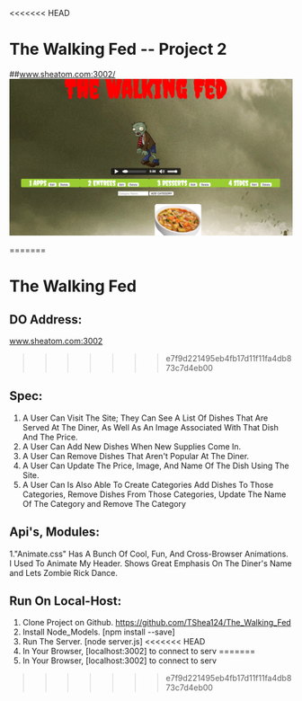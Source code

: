 <<<<<<< HEAD
# The Walking Fed -- Project 2
##www.sheatom.com:3002/
![alt tag](public/images/deadcopy.png)



=======
# The Walking Fed

## DO Address:
www.sheatom.com:3002
>>>>>>> e7f9d221495eb4fb17d11f11fa4db873c7d4eb00

## Spec:

1. A User Can Visit The Site; They Can See A List Of Dishes That Are Served At The Diner, As Well As An Image Associated With That Dish And The Price.
2. A User Can Add New Dishes When New Supplies Come In.
3. A User Can Remove Dishes That Aren't Popular At The Diner.
4. A User Can Update The Price, Image, And Name Of The Dish Using The Site.
5. A User Can Is Also Able To Create Categories Add Dishes To Those Categories, Remove Dishes From Those Categories, Update The Name Of The Category and Remove The Category

## Api's, Modules:

1."Animate.css" Has A Bunch Of Cool, Fun, And Cross-Browser Animations. I Used To Animate My Header. Shows Great Emphasis On The Diner's Name and Lets Zombie Rick Dance.

## Run On Local-Host:

1. Clone Project on Github. https://github.com/TShea124/The_Walking_Fed
2. Install Node_Models. [npm install --save]
3. Run The Server. [node server.js]
<<<<<<< HEAD
4. In Your Browser, [localhost:3002] to connect to serv
=======
4. In Your Browser, [localhost:3002] to connect to serv
>>>>>>> e7f9d221495eb4fb17d11f11fa4db873c7d4eb00
